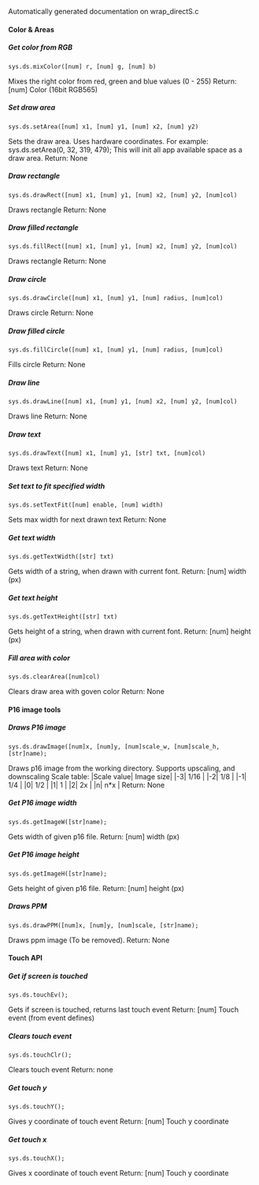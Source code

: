 Automatically generated documentation on wrap_directS.c

####  Color & Areas

##### Get color from RGB
    sys.ds.mixColor([num] r, [num] g, [num] b)
Mixes the right color from red, green and blue values (0 - 255)
Return: [num] Color (16bit RGB565)
##### Set draw area
    sys.ds.setArea([num] x1, [num] y1, [num] x2, [num] y2)
Sets the draw area. Uses hardware coordinates.
For example: sys.ds.setArea(0, 32, 319, 479);
This will init all app available space as a draw area.
Return: None
##### Draw rectangle
    sys.ds.drawRect([num] x1, [num] y1, [num] x2, [num] y2, [num]col)
Draws rectangle
Return: None
##### Draw filled rectangle
    sys.ds.fillRect([num] x1, [num] y1, [num] x2, [num] y2, [num]col)
Draws rectangle
Return: None
##### Draw circle
    sys.ds.drawCircle([num] x1, [num] y1, [num] radius, [num]col)
Draws circle
Return: None
##### Draw filled circle
    sys.ds.fillCircle([num] x1, [num] y1, [num] radius, [num]col)
Fills circle
Return: None
##### Draw line
    sys.ds.drawLine([num] x1, [num] y1, [num] x2, [num] y2, [num]col)
Draws line
Return: None
##### Draw text
    sys.ds.drawText([num] x1, [num] y1, [str] txt, [num]col)
Draws text
Return: None
##### Set text to fit specified width
    sys.ds.setTextFit([num] enable, [num] width)
Sets max width for next drawn text
Return: None
##### Get text width
    sys.ds.getTextWidth([str] txt)
Gets width of a string, when drawn with current font.
Return: [num] width (px)
##### Get text height
    sys.ds.getTextHeight([str] txt)
Gets height of a string, when drawn with current font.
Return: [num] height (px)
##### Fill area with color
    sys.ds.clearArea([num]col)
Clears draw area with goven color
Return: None
#### P16 image tools
##### Draws P16 image
    sys.ds.drawImage([num]x, [num]y, [num]scale_w, [num]scale_h, [str]name);
Draws p16 image from the working directory. Supports upscaling, and downscaling
Scale table:
|Scale value| Image size|
|-3| 1/16 |
|-2| 1/8 |
|-1| 1/4 |
|0| 1/2 |
|1| 1 |
|2| 2x |
|n| n*x |
Return: None
##### Get P16 image width
    sys.ds.getImageW([str]name);
Gets width of given p16 file.
Return: [num] width (px)
##### Get P16 image height
    sys.ds.getImageH([str]name);
Gets height of given p16 file.
Return: [num] height (px)
##### Draws PPM
    sys.ds.drawPPM([num]x, [num]y, [num]scale, [str]name);
Draws ppm image (To be removed).
Return: None
#### Touch API
##### Get if screen is touched
    sys.ds.touchEv();
Gets if screen is touched, returns last touch event
Return: [num] Touch event (from event defines)
##### Clears touch event
    sys.ds.touchClr();
Clears touch event
Return: none
##### Get touch y
    sys.ds.touchY();
Gives y coordinate of touch event
Return: [num] Touch y coordinate
##### Get touch x
    sys.ds.touchX();
Gives x coordinate of touch event
Return: [num] Touch y coordinate
